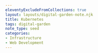 ```yaml
---
eleventyExcludeFromCollections: true
layout: layouts/digital-garden-note.njk
title: Kubernetes
tags: digital-garden
note_type: seed
categories:
- Infrastructure
- Web Development
---
```

